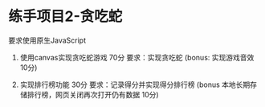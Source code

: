 # 练手项目2-贪吃蛇

要求使用原生JavaScript

1. 使用canvas实现贪吃蛇游戏 70分
要求：实现贪吃蛇 (bonus: 实现游戏音效 10分)

2. 实现排行榜功能 30分
要求：记录得分并实现得分排行榜 (bonus 本地长期存储排行榜，网页关闭再次打开仍有数据 10分)
